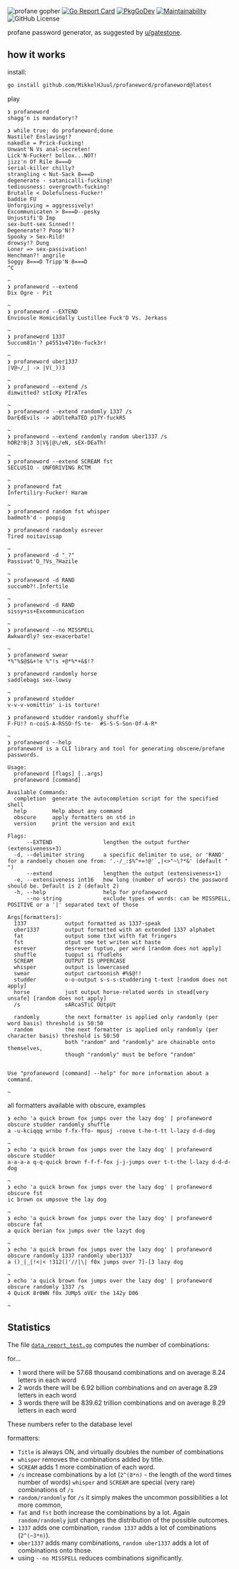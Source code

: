 ![profane gopher](./profane_gopher.svg)
[![Go Report Card](https://goreportcard.com/badge/github.com/MikkelHJuul/profaneword)](https://goreportcard.com/report/github.com/MikkelHJuul/profaneword)
[![PkgGoDev](https://pkg.go.dev/badge/github.com/MikkelHJuul/profaneword)](https://pkg.go.dev/github.com/MikkelHJuul/profaneword)
[![Maintainability](https://api.codeclimate.com/v1/badges/62cb1cb88e6391f3aa8d/maintainability)](https://codeclimate.com/github/MikkelHJuul/profaneword/maintainability)
![GitHub License](https://img.shields.io/github/license/MikkelHJuul/profaneword)

profane password generator, as suggested by [u/gatestone](https://www.reddit.com/r/golang/comments/r5hn12/comment/hmnyk9k/?utm_source=share&utm_medium=web2x&context=3).
## how it works

install:

```bash
go install github.com/MikkelHJuul/profaneword/profaneword@latest
```
play
```
❯ profaneword
shagg'n is mandatory!?

❯ while true; do profaneword;done
Nastile? Enslaving!?
nakedle = Prick-Fucking!
Unwant'N Vs anal-secreten!
Lick'N-Fucker! bollox...NOT!
jizz'n Of Rile 8===D
serial-killer chilly?
strangling < Nut-Sack 8===D
degenerate - satanicalli-fucking!
tediousness: overgrowth-fucking!
Brutalle < Dolefulness-Fucker!
baddie FU
Unforgiving = aggressively!
Excommunicaten > 8===D--pesky
Unjustifi'D Imp
sex-butt-sex Sinned!!
Degenerate!? Poop'N!?
Spooky > Sex-Rild!
drowsy!? Dung
Loner => sex-passivation!
Henchman?! angrile
Soggy 8===D Tripp'N 8===D
^C

~ 
❯ profaneword --extend
Dix Ogre - Pit

~ 
❯ profaneword --EXTEND
Enviousle Homicidally Lustillee Fuck'D Vs. Jerkass

~ 
❯ profaneword 1337
5uccum81n'? p4551v4710n-fuck3r!

~ 
❯ profaneword uber1337
|V@~/_| -> |V(_))3

~ 
❯ profaneword --extend /s
dimwitted? stIcKy PIrATes

~ 
❯ profaneword --extend randomly 1337 /s
DarEdEvils -> aDUlteRaTED p17Y-fuckR5

~ 
❯ profaneword --extend randomly random uber1337 /s
hOR2!B|3 3|V§|@\/eN, sEX-DEaTh!

~ 
❯ profaneword --extend SCREAM fst
SECLUSIO - UNFORIVING RCTM

~ 
❯ profaneword fat
Infertiliry-Fucker! Haram

~ 
❯ profaneword random fst whisper
badmoth'd - poopig

❯ profaneword randomly esrever
Tired noitavissap

~
❯ profaneword -d "_?"
Passivat'D_?Vs_?Hazile

~ 
❯ profaneword -d RAND
succumb?!.Infertile

~ 
❯ profaneword -d RAND
sissy+is+Excommunication

~ 
❯ profaneword --no MISSPELL
Awkwardly? sex-exacerbate!

~ 
❯ profaneword swear
*%"%$@$&+!e %"!s +@*%*+&$!?

❯ profaneword randomly horse
saddlebags sex-lowsy

~ 
❯ profaneword studder
v-v-v-vomittin' i-is torture!

❯ profaneword studder randomly shuffle
F-FU!? n-coiS-A-RSSO-fS-te-  #S-S-S-Son-Of-A-R*

~ 
❯ profaneword --help
profaneword is a CLI library and tool for generating obscene/profane passwords.

Usage:
  profaneword [flags] [..args]
  profaneword [command]

Available Commands:
  completion  generate the autocompletion script for the specified shell
  help        Help about any command
  obscure     apply formatters on std in
  version     print the version and exit

Flags:
      --EXTEND                lengthen the output further (extensiveness+3)
  -d, --delimiter string      a specific delimiter to use, or 'RAND' for a randomly chosen one from: '.-/_:$%^+=!@'`,|<>"~\?*&' (default " ")
      --extend                lengthen the output (extensiveness+1)
  -e, --extensiveness int16   how long (number of words) the password should be. Default is 2 (default 2)
  -h, --help                  help for profaneword
      --no string             exclude types of words: can be MISSPELL, POSITIVE or a '|' separated text of those

Args[formatters]:
  1337            output formatted as 1337-speak
  uber1337        output formatted with an extended 1337 alphabet
  fat             output some t3xt wifth fat fringers
  fst             otput sme tet writen wit haste
  esrever         desrever tuptuo, per word [random does not apply]
  shuffle         tuoput si ffudlehs
  SCREAM          OUTPUT IS UPPERCASE
  whisper         output is lowercased
  swear           output cartoonish #%$@!! 
  studder         o-o-output s-s-s-studdering t-text [random does not apply]
  horse           just output horse-related words in stead[very unsafe] [random does not apply]
  /s              sARcaSTiC OUtpUt
	
  randomly        the next formatter is applied only randomly (per word basis) threshold is 50:50
  random          the next formatter is applied only randomly (per character basis) threshold is 50:50
                  both "random" and "randomly" are chainable onto themselves, 
                  though "randomly" must be before "random"


Use "profaneword [command] --help" for more information about a command.

~ 
```

all formatters available with obscure, examples
```
❯ echo 'a quick brown fox jumps over the lazy dog' | profaneword obscure studder randomly shuffle
a -u-kciqqq wrnbo f-fx-ffo- mpusj -roove t-he-t-tt l-lazy d-d-dog

~ 
❯ echo 'a quick brown fox jumps over the lazy dog' | profaneword obscure studder
a-a-a-a q-q-quick brown f-f-f-fox j-j-jumps over t-t-the l-lazy d-d-d-dog

~ 
❯ echo 'a quick brown fox jumps over the lazy dog' | profaneword obscure fst
ic brown ox umpsove the lay dog

~ 
❯ echo 'a quick brown fox jumps over the lazy dog' | profaneword obscure fat
a quick berian fox jumps over the lazyt dog

~ 
❯ echo 'a quick brown fox jumps over the lazy dog' | profaneword obscure randomly 1337 randomly uber1337
a ()_|_|!<|< !312()'//|\| f0x jumps over 7]-[3 lazy dog

~ 
❯ echo 'a quick brown fox jumps over the lazy dog' | profaneword obscure randomly 1337 /s
4 QuicK 8r0WN f0x JUMp5 oVEr the 142y D06

~ 
```


## Statistics
The file [`data_report_test.go`](profanities/data_report_test.go) computes the number of combinations:

for...
* 1 word there will be 57.68 thousand combinations and on average 8.24 letters in each word
* 2 words there will be 6.92 billion combinations and on average 8.29 letters in each word
* 3 words there will be 839.62 trillion combinations and on average 8.29 letters in each word

These numbers refer to the database level

formatters: 
- `Title` is always ON, and virtually doubles the number of combinations
- `whisper` removes the combinations added by title.
- `SCREAM` adds 1 more combination of each word.
- `/s` increase combinations by a lot (`2^(8*n)` - the length of the word times number of words) `whisper` and `SCREAM` are special (very rare) combinations of `/s`
- `random/randomly` for `/s` it simply makes the uncommon possibilities a lot more common,
- `fat` and `fst` both increase the combinations by a lot. Again `random/randomly` just changes the distribution of the possible outcomes.
- `1337` adds one combination, `random 1337` adds a lot of combinations (`2^(~3*n)`). 
- `uber1337` adds many combinations, `random uber1337` adds a lot of combinations onto those. 
- using `--no MISSPELL` reduces combinations significantly.